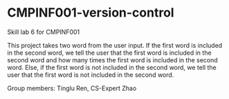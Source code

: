 # CMPINF001-version-control
Skill lab 6 for CMPINF001

This project takes two word from the user input. If the first word is included in the second word, we tell the user that the first word is included in the second word and how many times the first word is included in the second word. Else, if the first word is not included in the second word, we tell the user that the first word is not included in the second word.

Group members:
Tinglu Ren, CS-Expert Zhao
